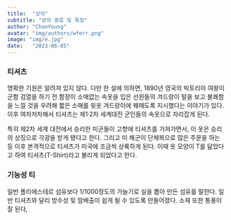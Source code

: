 ```yaml
---
title:  "상의"
subtitle: "상의 종류 및 특징"
author: "ChanYoung"
avatar: "img/authors/wferr.png"
image: "img/e.jpg"
date:   "2023-06-05"
---
```

 

### 티셔츠
명확한 기원은 알려져 있지 않다. 다만 한 설에 의하면, 1890년 영국의 빅토리아 여왕이 군함 검열을 하기 전 함장이 소매없는 속옷을 입은 선원들의 겨드랑이 털을 보고 불쾌함을 느낄 것을 우려해 짧은 소매를 윗옷 겨드랑이에 꿰매도록 지시했다는 이야기가 있다. 이후 여차저차해서 티셔츠는 제1·2차 세계대전 군인들의 속옷으로 자리잡게 된다.

특히 제2차 세계 대전에서 승리한 미군들이 고향에 티셔츠를 가져가면서, 이 옷은 승리의 상징으로 각광을 받게 됐다고 한다. 그리고 미 해군이 단체복으로 많은 주문을 하는 등 이후 본격적으로 티셔츠가 미국에 조금씩 상륙하게 된다. 이때 옷 모양이 T를 닮았다고 하여 티셔츠(T-Shirt)라고 불리게 되었다고 한다.

### 기능성 티
일반 폴리에스테르 섬유보다 1/1000정도의 가늘기로 실을 뽑아 만든 섬유를 말한다. 일반 티셔츠와 달리 방수성 및 땀배출이 쉽게 될 수 있도록 만들어졌다. 
소재 또한 통풍이 잘 된다,